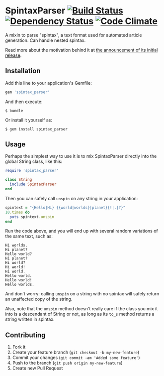 # SpintaxParser  [![Build Status](https://secure.travis-ci.org/flintinatux/spintax_parser.png)](http://travis-ci.org/flintinatux/spintax_parser)  [![Dependency Status](https://gemnasium.com/flintinatux/spintax_parser.png)](https://gemnasium.com/flintinatux/spintax_parser)  [![Code Climate](https://codeclimate.com/badge.png)](https://codeclimate.com/github/flintinatux/spintax_parser)

A mixin to parse "spintax", a text format used for automated article generation. Can handle nested spintax.

Read more about the motivation behind it at [the announcement of its initial release](http://madhackerdesigns.com/spintax_parser-gem-v0-0-1-released/ "spintax_parser gem v0.0.1 released").

## Installation

Add this line to your application's Gemfile:

```ruby
gem 'spintax_parser'
```

And then execute:

    $ bundle

Or install it yourself as:

    $ gem install spintax_parser

## Usage

Perhaps the simplest way to use it is to mix SpintaxParser directly into the global String class, like this:

```ruby
require 'spintax_parser'

class String
  include SpintaxParser
end
```

Then you can safely call `unspin` on any string in your application:

```ruby
spintext = "{Hello|Hi} {{world|worlds}|planet}{!|.|?}"
10.times do
  puts spintext.unspin
end
```

Run the code above, and you will end up with several random variations of the same text, such as:

    Hi worlds.
    Hi planet?
    Hello world?
    Hi planet?
    Hi world?
    Hi world!
    Hi world.
    Hello world.
    Hello world!
    Hello worlds.

And don't worry: calling `unspin` on a string with no spintax will safely return an unaffected copy of the string.

Also, note that the `unspin` method doesn't really care if the class you mix it into is a descendant of String or not, as long as its `to_s` method returns a string written in spintax.

## Contributing

1. Fork it
2. Create your feature branch (`git checkout -b my-new-feature`)
3. Commit your changes (`git commit -am 'Added some feature'`)
4. Push to the branch (`git push origin my-new-feature`)
5. Create new Pull Request
